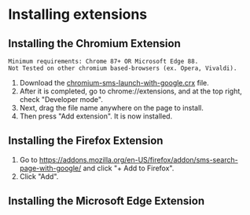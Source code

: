 # Installing extensions
## Installing the Chromium Extension
```
Minimum requirements: Chrome 87+ OR Microsoft Edge 88.
Not Tested on other chromium based-browsers (ex. Opera, Vivaldi).
```
1. Download the 
<a href="https://raw.githubusercontent.com/wackyblackie/sms-launch/main/extension/packed/v0.0.1/chromium-sms-launch-with-google.crx">chromium-sms-launch-with-google.crx</a> 
file.<br>
1. After it is completed, go to chrome://extensions, and at the top right, check "Developer mode".<br>
1. Next, drag the file name anywhere on the page to install.<br>
1. Then press "Add extension". It is now installed.

## Installing the Firefox Extension
1. Go to <a href="https://addons.mozilla.org/en-US/firefox/addon/sms-search-page-with-google/">https://addons.mozilla.org/en-US/firefox/addon/sms-search-page-with-google/</a>
and click "+ Add to Firefox". 
1. Click "Add".

## Installing the Microsoft Edge Extension
